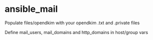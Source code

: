 # ansible_mail

Populate files/opendkim with your opendkim .txt and .private files

Define mail_users, mail_domains and http_domains in host/group vars
